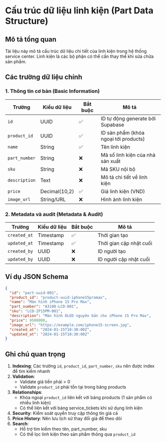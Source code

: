 # Cấu trúc dữ liệu linh kiện (Part Data Structure)

## Mô tả tổng quan
Tài liệu này mô tả cấu trúc dữ liệu chi tiết của linh kiện trong hệ thống service center. Linh kiện là các bộ phận có thể cần thay thế khi sửa chữa sản phẩm.

## Các trường dữ liệu chính

### 1. Thông tin cơ bản (Basic Information)

| Trường | Kiểu dữ liệu | Bắt buộc | Mô tả |
|--------|-------------|----------|-------|
| `id` | UUID | ✅ | ID tự động generate bởi Supabase |
| `product_id` | UUID | ✅ | ID sản phẩm (khóa ngoại tới products) |
| `name` | String | ✅ | Tên linh kiện |
| `part_number` | String | ❌ | Mã số linh kiện của nhà sản xuất |
| `sku` | String | ❌ | Mã SKU nội bộ |
| `description` | Text | ❌ | Mô tả chi tiết về linh kiện |
| `price` | Decimal(10,2) | ✅ | Giá linh kiện (VND) |
| `image_url` | String/URL | ❌ | Hình ảnh linh kiện |

### 2. Metadata và audit (Metadata & Audit)

| Trường | Kiểu dữ liệu | Bắt buộc | Mô tả |
|--------|-------------|----------|-------|
| `created_at` | Timestamp | ✅ | Thời gian tạo |
| `updated_at` | Timestamp | ✅ | Thời gian cập nhật cuối |
| `created_by` | UUID | ❌ | ID người tạo |
| `updated_by` | UUID | ❌ | ID người cập nhật cuối |

## Ví dụ JSON Schema

```json
{
  "id": "part-uuid-001",
  "product_id": "product-uuid-iphone15promax",
  "name": "Màn hình iPhone 15 Pro Max",
  "part_number": "A3108-LCD-001",
  "sku": "LCD-IP15PM-001",
  "description": "Màn hình OLED nguyên bản cho iPhone 15 Pro Max",
  "price": 9500000,
  "image_url": "https://example.com/iphone15-screen.jpg",
  "created_at": "2024-01-15T10:30:00Z",
  "updated_at": "2024-01-15T10:30:00Z"
}
```

## Ghi chú quan trọng

1. **Indexing**: Các trường `id`, `product_id`, `part_number`, `sku` nên được index để tìm kiếm nhanh
2. **Validation**: 
   - Validate giá tiền phải > 0
   - Validate `product_id` phải tồn tại trong bảng products
3. **Relationships**: 
   - Khóa ngoại `product_id` liên kết với bảng products (1 sản phẩm có nhiều linh kiện)
   - Có thể liên kết với bảng service_tickets khi sử dụng linh kiện
4. **Security**: Kiểm soát quyền truy cập thông tin giá cả
5. **Price History**: Nên lưu lịch sử thay đổi giá để theo dõi
6. **Search**: 
   - Hỗ trợ tìm kiếm theo tên, part_number, sku
   - Có thể lọc linh kiện theo sản phẩm thông qua `product_id`